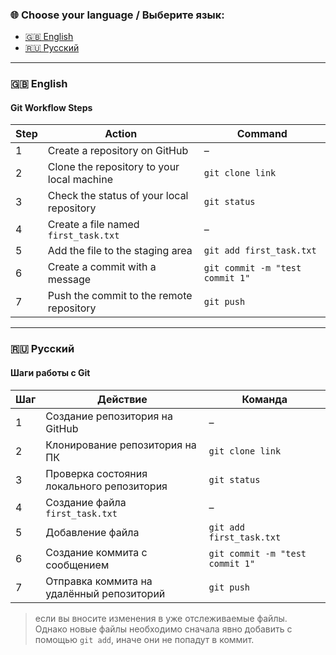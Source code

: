### 🌐 Choose your language / Выберите язык:
- [🇬🇧 English](#english-anchor)
- [🇷🇺 Русский](#russian-anchor)

---

<a name="english-anchor"></a>
### 🇬🇧 English

#### Git Workflow Steps

| Step | Action                                                       | Command                                |
|------|--------------------------------------------------------------|----------------------------------------|
| 1    | Create a repository on GitHub                                | –                                      |
| 2    | Clone the repository to your local machine                   | `git clone link`                       |
| 3    | Check the status of your local repository                    | `git status`                           |
| 4    | Create a file named `first_task.txt`                         | –                                      |
| 5    | Add the file to the staging area                             | `git add first_task.txt`              |
| 6    | Create a commit with a message                               | `git commit -m "test commit 1"`       |
| 7    | Push the commit to the remote repository                     | `git push`                             |
---

<a name="russian-anchor"></a>
### 🇷🇺 Русский

#### Шаги работы с Git

| Шаг | Действие                                                       | Команда                                |
|-----|----------------------------------------------------------------|----------------------------------------|
| 1   | Создание репозитория на GitHub                                 | –                                      |
| 2   | Клонирование репозитория на ПК                                 | `git clone link`                       |
| 3   | Проверка состояния локального репозитория                      | `git status`                           |
| 4   | Создание файла `first_task.txt`                                | –                                      |
| 5   | Добавление файла                                               | `git add first_task.txt`              |
| 6   | Создание коммита с сообщением                                  | `git commit -m "test commit 1"`       |
| 7   | Отправка коммита на удалённый репозиторий                      | `git push`                             |


> если вы вносите изменения в уже отслеживаемые файлы.  
> Однако новые файлы необходимо сначала явно добавить с помощью `git add`, иначе они не попадут в коммит.

